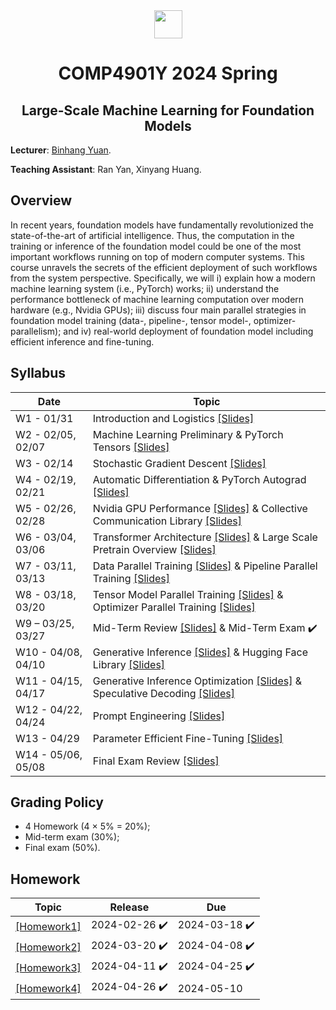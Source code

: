 <div style="text-align:center">
<a href="https://hkust.edu.hk/"><img src="https://hkust.edu.hk/sites/default/files/images/UST_L3.svg" height="45"></a>


# COMP4901Y 2024 Spring

</div>

<h2 style="text-align: center;"> Large-Scale Machine Learning for Foundation Models </h2>

**Lecturer**: [Binhang Yuan](https://binhangyuan.github.io/site/). 

**Teaching Assistant**: Ran Yan, Xinyang Huang.


## Overview

In recent years, foundation models have fundamentally revolutionized the state-of-the-art of artificial intelligence. Thus, the computation in the training or inference of the foundation model could be one of the most important workflows running on top of modern computer systems. This course unravels the secrets of the efficient deployment of such workflows from the system perspective. Specifically, we will i) explain how a modern machine learning system (i.e., PyTorch) works; ii) understand the performance bottleneck of machine learning computation over modern hardware (e.g., Nvidia GPUs); iii) discuss four main parallel strategies in foundation model training (data-, pipeline-, tensor model-, optimizer- parallelism); and iv) real-world deployment of foundation model including efficient inference and fine-tuning. 




## Syllabus 

| Date | Topic |
|-----|------|
|W1 - 01/31 | Introduction and Logistics [[Slides]](https://github.com/Relaxed-System-Lab/COMP4901Y_Course_HKUST/blob/main/Slides/Lecture%201%20-%20Introduction%20and%20Logistics.pdf)|
|W2 - 02/05, 02/07| Machine Learning Preliminary & PyTorch Tensors [[Slides]](https://github.com/Relaxed-System-Lab/COMP4901Y_Course_HKUST/blob/main/Slides/Lecture%202%20-%20Machine%20Learning%20Preliminary.pdf)|
|W3 - 02/14| Stochastic Gradient Descent [[Slides]](https://github.com/Relaxed-System-Lab/COMP4901Y_Course_HKUST/blob/main/Slides/Lecture%203%20-%20Stochastic%20Gradient%20Descent.pdf) |
|W4 - 02/19, 02/21 | Automatic Differentiation & PyTorch Autograd [[Slides]](https://github.com/Relaxed-System-Lab/COMP4901Y_Course_HKUST/blob/main/Slides/Lecture%204%20-%20Automatic%20Differentiation.pdf) |
|W5 - 02/26, 02/28 | Nvidia GPU Performance [[Slides]](https://github.com/Relaxed-System-Lab/COMP4901Y_Course_HKUST/blob/main/Slides/Lecture%205%20-%20Nvidia%20GPU%20Performance.pdf) & Collective Communication Library [[Slides]](https://github.com/Relaxed-System-Lab/COMP4901Y_Course_HKUST/blob/main/Slides/Lecture%206%20-%20Nvidia%20Collective%20Communication%20Library.pdf)|
|W6 - 03/04, 03/06| Transformer Architecture [[Slides]](https://github.com/Relaxed-System-Lab/COMP4901Y_Course_HKUST/blob/main/Slides/Lecture%207%20-%20Transformer%20Architecture.pdf) & Large Scale Pretrain Overview [[Slides]](https://github.com/Relaxed-System-Lab/COMP4901Y_Course_HKUST/blob/main/Slides/Lecture%208%20-%20Large%20Scale%20Pretrain%20Overview.pdf)|
|W7 - 03/11, 03/13| Data Parallel Training [[Slides]](https://github.com/Relaxed-System-Lab/COMP4901Y_Course_HKUST/blob/main/Slides/Lecture%209%20-%20Data%20Parallel%20Training.pdf) & Pipeline Parallel Training [[Slides]](https://github.com/Relaxed-System-Lab/COMP4901Y_Course_HKUST/blob/main/Slides/Lecture%2010%20-%20Pipeline%20Parallel%20Training.pdf)|
|W8 - 03/18, 03/20| Tensor Model Parallel Training [[Slides]](https://github.com/Relaxed-System-Lab/COMP4901Y_Course_HKUST/blob/main/Slides/Lecture%2011%20-%20Tensor%20Model%20Parallel%20Training.pdf) & Optimizer Parallel Training [[Slides]](https://github.com/Relaxed-System-Lab/COMP4901Y_Course_HKUST/blob/main/Slides/Lecture%2012%20-%20Optimizer%20Parallel%20Training.pdf)|
|W9 – 03/25, 03/27| Mid-Term Review [[Slides]](https://github.com/Relaxed-System-Lab/COMP4901Y_Course_HKUST/blob/main/Slides/Lecture%2013%20-%20Midterm%20Review.pdf) & Mid-Term Exam :heavy_check_mark:|
|W10 - 04/08, 04/10| Generative Inference [[Slides]](https://github.com/Relaxed-System-Lab/COMP4901Y_Course_HKUST/blob/main/Slides/Lecture%2014%20-%20Generative%20Inference.pdf) & Hugging Face Library [[Slides]](https://github.com/Relaxed-System-Lab/COMP4901Y_Course_HKUST/blob/main/Slides/Lecture%2015%20-%20Hugging%20Face%20Transformers%20Inference%20API.pdf)|
|W11 - 04/15, 04/17 | Generative Inference Optimization [[Slides]](https://github.com/Relaxed-System-Lab/COMP4901Y_Course_HKUST/blob/main/Slides/Lecture%2016%20-%20Generative%20Inference%20Optimization.pdf) & Speculative Decoding [[Slides]](https://github.com/Relaxed-System-Lab/COMP4901Y_Course_HKUST/blob/main/Slides/Lecture%2017%20-%20Speculative%20Decoding.pdf)|
|W12 - 04/22, 04/24 | Prompt Engineering [[Slides]](https://github.com/Relaxed-System-Lab/COMP4901Y_Course_HKUST/blob/main/Slides/Lecture%2018%20-%20Prompt%20Engineering.pdf) |
|W13 - 04/29 | Parameter Efficient Fine-Tuning [[Slides]](https://github.com/Relaxed-System-Lab/COMP4901Y_Course_HKUST/blob/main/Slides/Lecture%2019%20-%20Parameter%20Efficient%20Fine-Tuning.pdf) |
|W14 - 05/06, 05/08 | Final Exam Review [[Slides]](https://github.com/Relaxed-System-Lab/COMP4901Y_Course_HKUST/blob/main/Slides/Lecture%2020%20-%20Final%20Review.pdf)|


## Grading Policy
- 4 Homework (4 $\times$ 5% $=$ 20%);
- Mid-term exam (30%);
- Final exam (50%).

## Homework 
| Topic | Release |   Due   |
|-------|---------|---------|
|[[Homework1]](https://github.com/Relaxed-System-Lab/COMP4901Y_Course_HKUST/tree/main/Homework1)|2024-02-26 :heavy_check_mark:| 2024-03-18 :heavy_check_mark:|
|[[Homework2]](https://github.com/Relaxed-System-Lab/COMP4901Y_Course_HKUST/tree/main/Homework2)|2024-03-20 :heavy_check_mark:| 2024-04-08 :heavy_check_mark:|
|[[Homework3]](https://github.com/Relaxed-System-Lab/COMP4901Y_Course_HKUST/tree/main/Homework3)|2024-04-11 :heavy_check_mark:| 2024-04-25 :heavy_check_mark:|
|[[Homework4]](https://github.com/Relaxed-System-Lab/COMP4901Y_Course_HKUST/tree/main/Homework4)|2024-04-26 :heavy_check_mark:| 2024-05-10|



